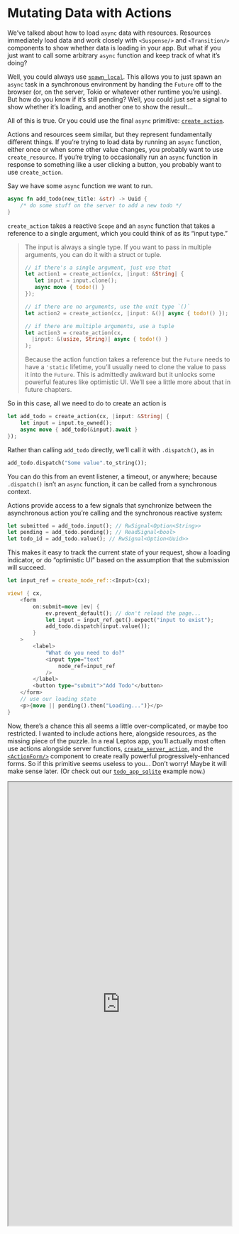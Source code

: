 # Mutating Data with Actions

We’ve talked about how to load `async` data with resources. Resources immediately load data and work closely with `<Suspense/>` and `<Transition/>` components to show whether data is loading in your app. But what if you just want to call some arbitrary `async` function and keep track of what it’s doing?

Well, you could always use [`spawn_local`](https://docs.rs/leptos/latest/leptos/fn.spawn_local.html). This allows you to just spawn an `async` task in a synchronous environment by handing the `Future` off to the browser (or, on the server, Tokio or whatever other runtime you’re using). But how do you know if it’s still pending? Well, you could just set a signal to show whether it’s loading, and another one to show the result...

All of this is true. Or you could use the final `async` primitive: [`create_action`](https://docs.rs/leptos/latest/leptos/fn.create_action.html).

Actions and resources seem similar, but they represent fundamentally different things. If you’re trying to load data by running an `async` function, either once or when some other value changes, you probably want to use `create_resource`. If you’re trying to occasionally run an `async` function in response to something like a user clicking a button, you probably want to use `create_action`.

Say we have some `async` function we want to run.

```rust
async fn add_todo(new_title: &str) -> Uuid {
    /* do some stuff on the server to add a new todo */
}
```

`create_action` takes a reactive `Scope` and an `async` function that takes a reference to a single argument, which you could think of as its “input type.”

> The input is always a single type. If you want to pass in multiple arguments, you can do it with a struct or tuple.
>
> ```rust
> // if there's a single argument, just use that
> let action1 = create_action(cx, |input: &String| {
>    let input = input.clone();
>    async move { todo!() }
> });
>
> // if there are no arguments, use the unit type `()`
> let action2 = create_action(cx, |input: &()| async { todo!() });
>
> // if there are multiple arguments, use a tuple
> let action3 = create_action(cx,
>   |input: &(usize, String)| async { todo!() }
> );
> ```
>
> Because the action function takes a reference but the `Future` needs to have a `'static` lifetime, you’ll usually need to clone the value to pass it into the `Future`. This is admittedly awkward but it unlocks some powerful features like optimistic UI. We’ll see a little more about that in future chapters.

So in this case, all we need to do to create an action is

```rust
let add_todo = create_action(cx, |input: &String| {
    let input = input.to_owned();
    async move { add_todo(&input).await }
});
```

Rather than calling `add_todo` directly, we’ll call it with `.dispatch()`, as in

```rust
add_todo.dispatch("Some value".to_string());
```

You can do this from an event listener, a timeout, or anywhere; because `.dispatch()` isn’t an `async` function, it can be called from a synchronous context.

Actions provide access to a few signals that synchronize between the asynchronous action you’re calling and the synchronous reactive system:

```rust
let submitted = add_todo.input(); // RwSignal<Option<String>>
let pending = add_todo.pending(); // ReadSignal<bool>
let todo_id = add_todo.value(); // RwSignal<Option<Uuid>>
```

This makes it easy to track the current state of your request, show a loading indicator, or do “optimistic UI” based on the assumption that the submission will succeed.

```rust
let input_ref = create_node_ref::<Input>(cx);

view! { cx,
    <form
        on:submit=move |ev| {
            ev.prevent_default(); // don't reload the page...
            let input = input_ref.get().expect("input to exist");
            add_todo.dispatch(input.value());
        }
    >
        <label>
            "What do you need to do?"
            <input type="text"
                node_ref=input_ref
            />
        </label>
        <button type="submit">"Add Todo"</button>
    </form>
    // use our loading state
    <p>{move || pending().then("Loading...")}</p>
}
```

Now, there’s a chance this all seems a little over-complicated, or maybe too restricted. I wanted to include actions here, alongside resources, as the missing piece of the puzzle. In a real Leptos app, you’ll actually most often use actions alongside server functions, [`create_server_action`](https://docs.rs/leptos/latest/leptos/fn.create_server_action.html), and the [`<ActionForm/>`](https://docs.rs/leptos_router/latest/leptos_router/fn.ActionForm.html) component to create really powerful progressively-enhanced forms. So if this primitive seems useless to you... Don’t worry! Maybe it will make sense later. (Or check out our [`todo_app_sqlite`](https://github.com/leptos-rs/leptos/blob/main/examples/todo_app_sqlite/src/todo.rs) example now.)

<iframe src="https://codesandbox.io/p/sandbox/10-async-resources-forked-hgpfp0?selection=%5B%7B%22endColumn%22%3A1%2C%22endLineNumber%22%3A4%2C%22startColumn%22%3A1%2C%22startLineNumber%22%3A4%7D%5D&file=%2Fsrc%2Fmain.rs" width="100%" height="1000px"></iframe>
